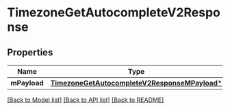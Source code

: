 # TimezoneGetAutocompleteV2Response

## Properties
Name | Type | Description | Notes
------------ | ------------- | ------------- | -------------
**mPayload** | [**TimezoneGetAutocompleteV2ResponseMPayload***](TimezoneGetAutocompleteV2ResponseMPayload.md) |  | 

[[Back to Model list]](../README.md#documentation-for-models) [[Back to API list]](../README.md#documentation-for-api-endpoints) [[Back to README]](../README.md)


